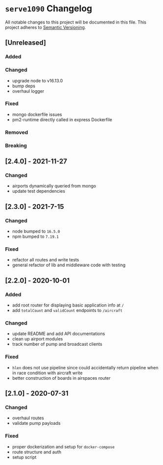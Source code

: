 # `serve1090` Changelog

All notable changes to this project will be documented in this file.
This project adheres to [Semantic Versioning](http://semver.org/).

## [Unreleased]

### Added

### Changed

- upgrade node to v16.13.0
- bump deps
- overhaul logger

### Fixed

- mongo dockerfile issues
- pm2-runtime directly called in express Dockerfile

### Removed

### Breaking

## [2.4.0] - 2021-11-27

### Changed

- airports dynamically queried from mongo
- update test dependencies

## [2.3.0] - 2021-7-15

### Changed

- node bumped to `16.5.0`
- npm bumped to `7.19.1`

### Fixed

- refactor all routes and write tests
- general refactor of lib and middleware code with testing

## [2.2.0] - 2020-10-01

### Added

- add root router for displaying basic application info at `/`
- add `totalCount` and `validCount` endpoints to `/aircraft`

### Changed

- update README and add API documentations
- clean up airport modules
- track number of pump and broadcast clients

### Fixed

- `hlen` does not use pipeline since could accidentally return pipeline when in race condition with aircraft write
- better construction of boards in airspaces router

## [2.1.0] - 2020-07-31

### Changed

- overhaul routes
- validate pump payloads

### Fixed

- proper dockerization and setup for `docker-compose`
- route structure and auth
- setup script
